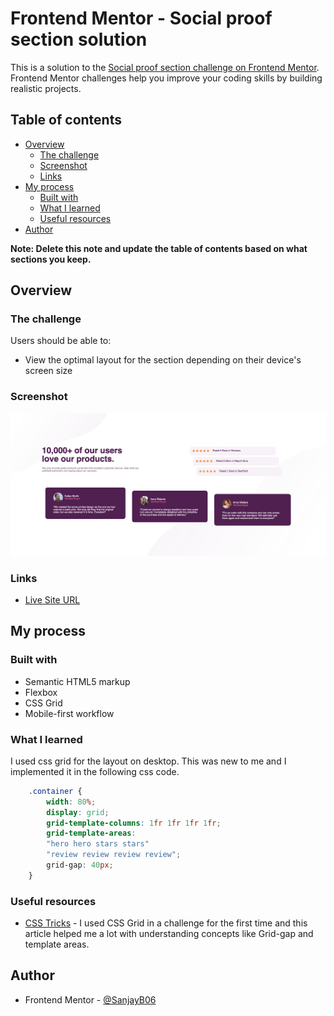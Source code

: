 # Frontend Mentor - Social proof section solution

This is a solution to the [Social proof section challenge on Frontend Mentor](https://www.frontendmentor.io/challenges/social-proof-section-6e0qTv_bA). Frontend Mentor challenges help you improve your coding skills by building realistic projects. 

## Table of contents

- [Overview](#overview)
  - [The challenge](#the-challenge)
  - [Screenshot](#screenshot)
  - [Links](#links)
- [My process](#my-process)
  - [Built with](#built-with)
  - [What I learned](#what-i-learned)
  - [Useful resources](#useful-resources)
- [Author](#author)

**Note: Delete this note and update the table of contents based on what sections you keep.**

## Overview

### The challenge

Users should be able to:

- View the optimal layout for the section depending on their device's screen size

### Screenshot

![](images/screenshot.png)


### Links

- [Live Site URL](https://social-proof-section-smb.netlify.app/)

## My process

### Built with

- Semantic HTML5 markup
- Flexbox
- CSS Grid
- Mobile-first workflow

### What I learned

I used css grid for the layout on desktop. This was new to me and I implemented it in the following css code. 

```css
    .container {
        width: 80%;
        display: grid;
        grid-template-columns: 1fr 1fr 1fr 1fr;
        grid-template-areas:
        "hero hero stars stars"
        "review review review review";
        grid-gap: 40px;
    }
```



### Useful resources

- [CSS Tricks](https://css-tricks.com/snippets/css/complete-guide-grid/) - I used CSS Grid in a challenge for the first time and this article helped me a lot with understanding concepts like Grid-gap and template areas. 


## Author

- Frontend Mentor - [@SanjayB06](https://www.frontendmentor.io/profile/SanjayB06)


